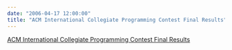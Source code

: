 ```yaml
---
date: "2006-04-17 12:00:00"
title: "ACM International Collegiate Programming Contest Final Results"
---
```


[ACM International Collegiate Programming Contest Final Results](/lemire/blog/2006/04-17-acm-international-collegiate-programming-contest-final-results)

